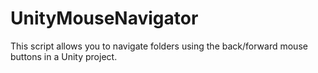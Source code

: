 # UnityMouseNavigator
This script allows you to navigate folders using the back/forward mouse buttons in a Unity project.
